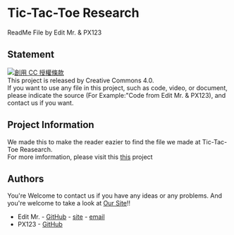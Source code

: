 

# Tic-Tac-Toe Research
ReadMe File by Edit Mr. & PX123

## Statement

<a rel="license" href="http://creativecommons.org/licenses/by/4.0/"><img alt="創用 CC 授權條款" style="border-width:0" src="https://i.creativecommons.org/l/by/4.0/88x31.png" /></a><br />
This project is released by Creative Commons 4.0.<br />
If you want to use any file in this project, such as code, video, or document, please indicate the source (For Example:"Code from Edit Mr. & PX123), and contact us if you want.
## Project Information
We made this to make the reader eazier to find the file we made at Tic-Tac-Toe Reasearch.<br />
For more imformation, please visit this [this](https://github.com/Tic-tac-toe-2020/TTTresearch/blob/main/README.md) project
## Authors
You're Welcome to contact us if you have any ideas or any problems. And you're welcome to take a look at [Our Site](https://tic-tac-toe-2020.github.io/)!!
*  Edit Mr. - [GitHub](https://github.com/Edit-Mr) - [site](https://edmbase.wixsite.com/base) - <a href="mailto:elvismao@ctemplar.com">email</a>
*  PX123 - [GitHub](https://github.com/Y-C-Chen)
